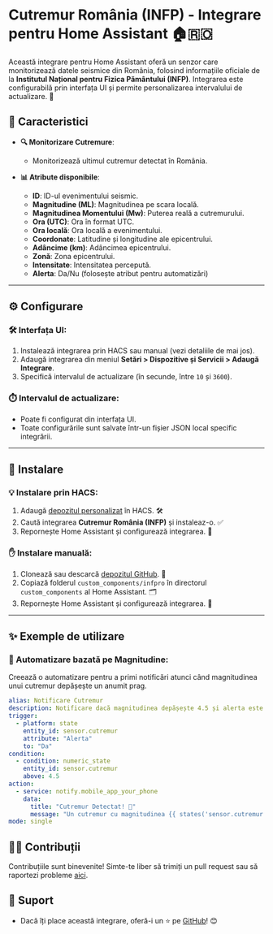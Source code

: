 # Cutremur România (INFP) - Integrare pentru Home Assistant 🏠🇷🇴

Această integrare pentru Home Assistant oferă un senzor care monitorizează datele seismice din România, folosind informațiile oficiale de la **Institutul Național pentru Fizica Pământului (INFP)**. Integrarea este configurabilă prin interfața UI și permite personalizarea intervalului de actualizare. 🚀

## 🌟 Caracteristici

- **🔍 Monitorizare Cutremure**: 
  - Monitorizează ultimul cutremur detectat în România.

- **📊 Atribute disponibile**:
  - **ID**: ID-ul evenimentului seismic.
  - **Magnitudine (ML)**: Magnitudinea pe scara locală.
  - **Magnitudinea Momentului (Mw)**: Puterea reală a cutremurului.
  - **Ora (UTC)**: Ora în format UTC.
  - **Ora locală**: Ora locală a evenimentului.
  - **Coordonate**: Latitudine și longitudine ale epicentrului.
  - **Adâncime (km)**: Adâncimea epicentrului.
  - **Zonă**: Zona epicentrului.
  - **Intensitate**: Intensitatea percepută.
  - **Alerta**: Da/Nu (folosește atribut pentru automatizări)

---

## ⚙️ Configurare

### 🛠️ Interfața UI:
1. Instalează integrarea prin HACS sau manual (vezi detaliile de mai jos). 
2. Adaugă integrarea din meniul **Setări > Dispozitive și Servicii > Adaugă Integrare**.
3. Specifică intervalul de actualizare (în secunde, între `10` și `3600`).

### ⏱️ Intervalul de actualizare:
- Poate fi configurat din interfața UI.
- Toate configurările sunt salvate într-un fișier JSON local specific integrării.

---

## 🚀 Instalare

### 💡 Instalare prin HACS:
1. Adaugă [depozitul personalizat](https://github.com/cnecrea/infpro) în HACS. 🛠️
2. Caută integrarea **Cutremur România (INFP)** și instaleaz-o. ✅
3. Repornește Home Assistant și configurează integrarea. 🔄

### ✋ Instalare manuală:
1. Clonează sau descarcă [depozitul GitHub](https://github.com/cnecrea/infpro). 📂
2. Copiază folderul `custom_components/infpro` în directorul `custom_components` al Home Assistant. 🗂️
3. Repornește Home Assistant și configurează integrarea. 🔧

---

## ✨ Exemple de utilizare

### 🔔 Automatizare bazată pe Magnitudine:
Creează o automatizare pentru a primi notificări atunci când magnitudinea unui cutremur depășește un anumit prag. 

```yaml
alias: Notificare Cutremur
description: Notificare dacă magnitudinea depășește 4.5 și alerta este "Da"
trigger:
  - platform: state
    entity_id: sensor.cutremur
    attribute: "Alerta"
    to: "Da"
condition:
  - condition: numeric_state
    entity_id: sensor.cutremur
    above: 4.5
action:
  - service: notify.mobile_app_your_phone
    data:
      title: "Cutremur Detectat! 🌋"
      message: "Un cutremur cu magnitudinea {{ states('sensor.cutremur') }} a fost detectat."
mode: single
```
## 🧑‍💻 Contribuții

Contribuțiile sunt binevenite! Simte-te liber să trimiți un pull request sau să raportezi probleme [aici](https://github.com/cnecrea/infpro/issues).

## 🌟 Suport
- Dacă îți place această integrare, oferă-i un ⭐ pe [GitHub](https://github.com/cnecrea/infpro/)! 😊
